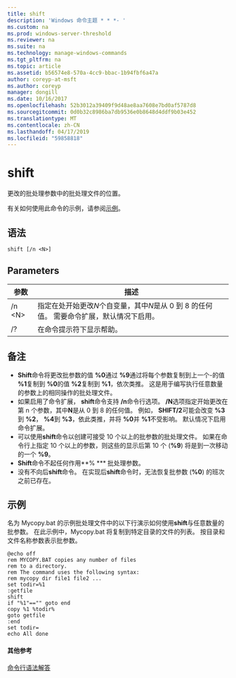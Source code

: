 ```yaml
---
title: shift
description: 'Windows 命令主题 * * *- '
ms.custom: na
ms.prod: windows-server-threshold
ms.reviewer: na
ms.suite: na
ms.technology: manage-windows-commands
ms.tgt_pltfrm: na
ms.topic: article
ms.assetid: b56574e8-570a-4cc9-bbac-1b94fbf6a47a
author: coreyp-at-msft
ms.author: coreyp
manager: dongill
ms.date: 10/16/2017
ms.openlocfilehash: 52b3012a39409f9d48ae8aa7608e7bd0af5787d8
ms.sourcegitcommit: 0d0b32c8986ba7db9536e0b8648d4ddf9b03e452
ms.translationtype: MT
ms.contentlocale: zh-CN
ms.lasthandoff: 04/17/2019
ms.locfileid: "59858818"
---
```

# <a name="shift"></a>shift



更改的批处理参数中的批处理文件的位置。

有关如何使用此命令的示例，请参阅[示例](#BKMK_examples)。

## <a name="syntax"></a>语法

```
shift [/n <N>]
```

## <a name="parameters"></a>Parameters

|参数|描述|
|---------|-----------|
|/n \<N>|指定在处开始更改*N*个自变量，其中*N*是从 0 到 8 的任何值。 需要命令扩展，默认情况下启用。|
|/?|在命令提示符下显示帮助。|

## <a name="remarks"></a>备注

-   **Shift**命令将更改批参数的值 **%0**通过 **%9**通过将每个参数复制到上一个-的值 **%1**复制到 **%0**的值 **%2**复制到 **%1**，依次类推。 这是用于编写执行任意数量的参数上的相同操作的批处理文件。
-   如果启用了命令扩展， **shift**命令支持 **/n**命令行选项。 **/N**选项指定开始更改在第 n 个参数，其中**N**是从 0 到 8 的任何值。 例如， **SHIFT/2**可能会改变 **%3**到 **%2**， **%4**到 **%3**，依此类推，并将 **%0**并 **%1**不受影响。 默认情况下启用命令扩展。
-   可以使用**shift**命令以创建可接受 10 个以上的批参数的批处理文件。 如果在命令行上指定 10 个以上的参数，则这些的显示后第 10 个 (**%9**) 将是到一次移动的一个 **%9**。
-   **Shift**命令不起任何作用**% \*** 批处理参数。
-   没有不向后**shift**命令。 在实现后**shift**命令时，无法恢复批参数 (**%0**) 的班次之前已存在。

## <a name="BKMK_examples"></a>示例

名为 Mycopy.bat 的示例批处理文件中的以下行演示如何使用**shift**与任意数量的批参数。 在此示例中，Mycopy.bat 将复制到特定目录的文件的列表。 按目录和文件名称参数表示批参数。
```
@echo off 
rem MYCOPY.BAT copies any number of files
rem to a directory.
rem The command uses the following syntax:
rem mycopy dir file1 file2 ... 
set todir=%1
:getfile
shift
if "%1"=="" goto end
copy %1 %todir%
goto getfile
:end
set todir=
echo All done
```

#### <a name="additional-references"></a>其他参考

[命令行语法解答](command-line-syntax-key.md)